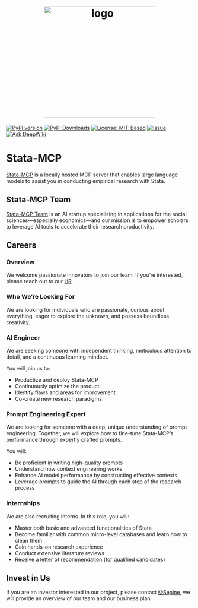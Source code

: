 <h1 align="center">
  <a href="https://www.statamcp.com">
    <img src="https://example-data.statamcp.com/logo_with_name.jpg" alt="logo" width="300"/>
  </a>
</h1>

[![PyPI version](https://img.shields.io/pypi/v/stata-mcp.svg)](https://pypi.org/project/stata-mcp/)
[![PyPI Downloads](https://static.pepy.tech/badge/stata-mcp)](https://pepy.tech/projects/stata-mcp)
[![License: MIT-Based](https://img.shields.io/badge/License-MIT--Based-yellow.svg)](LICENSE)
[![Issue](https://img.shields.io/badge/Issue-report-green.svg)](https://github.com/sepinetam/stata-mcp/issues/new)
[![Ask DeepWiki](https://deepwiki.com/badge.svg)](https://deepwiki.com/SepineTam/stata-mcp)

# Stata-MCP
[Stata-MCP](https://github.com/sepinetam/stata-mcp) is a locally hosted MCP server that enables large language models to assist you in conducting empirical research with Stata.

## Stata-MCP Team
[Stata-MCP Team](https://github.com/statamcp-team) is an AI startup specializing in applications for the social sciences—especially economics—and our mission is to empower scholars to leverage AI tools to accelerate their research productivity.

## Careers
### Overview
We welcome passionate innovators to join our team. If you’re interested, please reach out to our [HR](mailto:hr@statamcp.com).  

### Who We’re Looking For
We are looking for individuals who are passionate, curious about everything, eager to explore the unknown, and possess boundless creativity.

### AI Engineer
We are seeking someone with independent thinking, meticulous attention to detail, and a continuous learning mindset.

You will join us to:

- Productize and deploy Stata-MCP
- Continuously optimize the product
- Identify flaws and areas for improvement
- Co-create new research paradigms

### Prompt Engineering Expert
We are looking for someone with a deep, unique understanding of prompt engineering. Together, we will explore how to fine-tune Stata-MCP’s performance through expertly crafted prompts.

You will:

- Be proficient in writing high-quality prompts
- Understand how context engineering works
- Enhance AI model performance by constructing effective contexts
- Leverage prompts to guide the AI through each step of the research process


### Internships
We are also recruiting interns. In this role, you will:

- Master both basic and advanced functionalities of Stata
- Become familiar with common micro-level databases and learn how to clean them
- Gain hands-on research experience
- Conduct extensive literature reviews
- Receive a letter of recommendation (for qualified candidates)


## Invest in Us
If you are an investor interested in our project, please contact [@Sepine](mailto:sepine@statamcp.com), we will provide an overview of our team and our business plan.
